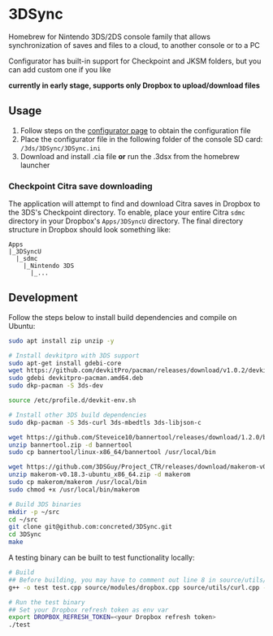 # 3DSync

Homebrew for Nintendo 3DS/2DS console family that allows synchronization of saves and files to a cloud, to another console or to a PC

Configurator has built-in support for Checkpoint and JKSM folders, but you can add custom one if you like

**currently in early stage, supports only Dropbox to upload/download files**


## Usage

1. Follow steps on the [configurator page](https://concreted.github.io/3DSync/) to obtain the configuration file
2. Place the configurator file in the following folder of the console SD card: `/3ds/3DSync/3DSync.ini`
3. Download and install .cia file **or** run the .3dsx from the homebrew launcher

### Checkpoint Citra save downloading 

The application will attempt to find and download Citra saves in Dropbox to the 3DS's Checkpoint directory. To enable, place your entire Citra `sdmc` directory in your Dropbox's `Apps/3DSyncU` directory. The final directory structure in Dropbox should look something like:

```
Apps
|_3DSyncU
  |_sdmc
    |_Nintendo 3DS
      |_...
```

## Development

Follow the steps below to install build dependencies and compile on Ubuntu:

```bash
sudo apt install zip unzip -y

# Install devkitpro with 3DS support
sudo apt-get install gdebi-core
wget https://github.com/devkitPro/pacman/releases/download/v1.0.2/devkitpro-pacman.amd64.deb
sudo gdebi devkitpro-pacman.amd64.deb
sudo dkp-pacman -S 3ds-dev

source /etc/profile.d/devkit-env.sh

# Install other 3DS build dependencies
sudo dkp-pacman -S 3ds-curl 3ds-mbedtls 3ds-libjson-c

wget https://github.com/Steveice10/bannertool/releases/download/1.2.0/bannertool.zip
unzip bannertool.zip -d bannertool
sudo cp bannertool/linux-x86_64/bannertool /usr/local/bin

wget https://github.com/3DSGuy/Project_CTR/releases/download/makerom-v0.18.3/makerom-v0.18.3-ubuntu_x86_64.zip
unzip makerom-v0.18.3-ubuntu_x86_64.zip -d makerom
sudo cp makerom/makerom /usr/local/bin
sudo chmod +x /usr/local/bin/makerom

# Build 3DS binaries
mkdir -p ~/src
cd ~/src
git clone git@github.com:concreted/3DSync.git
cd 3DSync
make
```

A testing binary can be built to test functionality locally:

```bash
# Build
## Before building, you may have to comment out line 8 in source/utils/curl.cpp (referring to VERSION_STRING)
g++ -o test test.cpp source/modules/dropbox.cpp source/utils/curl.cpp -lcurl -ljson-c

# Run the test binary
## Set your Dropbox refresh token as env var
export DROPBOX_REFRESH_TOKEN=<your Dropbox refresh token>
./test
```
